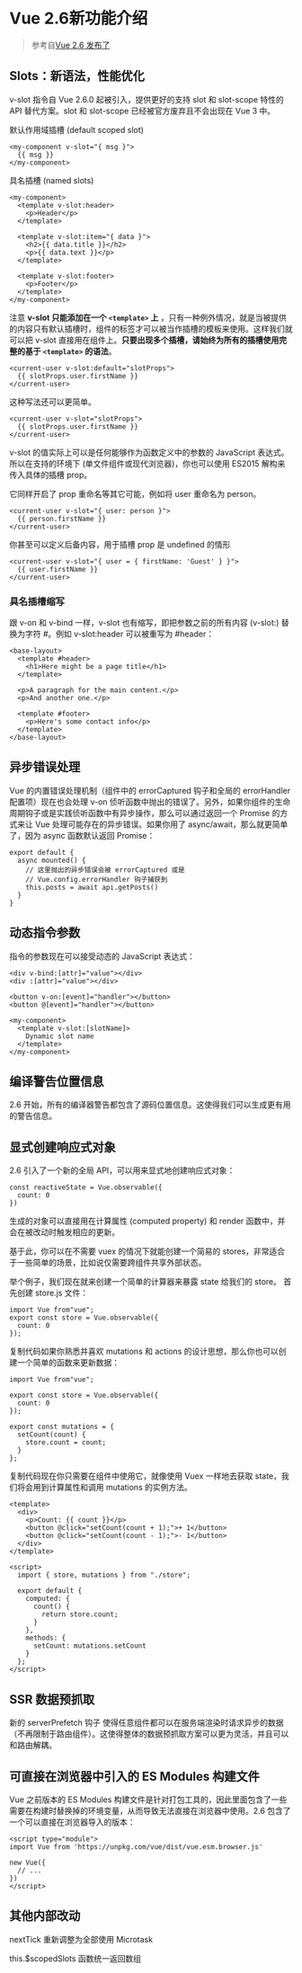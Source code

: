 # Vue 2.6新功能介绍

>参考自[Vue 2.6 发布了](https://zhuanlan.zhihu.com/p/56260917?utm_source=wechat_timeline&utm_medium=social&utm_oi=27602999836672&from=timeline&isappinstalled=0)

## Slots：新语法，性能优化

v-slot 指令自 Vue 2.6.0 起被引入，提供更好的支持 slot 和 slot-scope 特性的 API 替代方案。slot 和 slot-scope 已经被官方废弃且不会出现在 Vue 3 中。

默认作用域插槽 (default scoped slot)

```vue
<my-component v-slot="{ msg }">
  {{ msg }}
</my-component>
```

具名插槽 (named slots)

```vue
<my-component>
  <template v-slot:header>
    <p>Header</p>
  </template>
  
  <template v-slot:item="{ data }">
    <h2>{{ data.title }}</h2>
    <p>{{ data.text }}</p>
  </template>
  
  <template v-slot:footer>
    <p>Footer</p>
  </template>
</my-component>
```

注意 **v-slot 只能添加在一个 `<template>` 上** ，只有一种例外情况，就是当被提供的内容只有默认插槽时，组件的标签才可以被当作插槽的模板来使用。这样我们就可以把 v-slot 直接用在组件上。**只要出现多个插槽，请始终为所有的插槽使用完整的基于 `<template>` 的语法**。

```vue
<current-user v-slot:default="slotProps">
  {{ slotProps.user.firstName }}
</current-user>
```

这种写法还可以更简单。

```vue
<current-user v-slot="slotProps">
  {{ slotProps.user.firstName }}
</current-user>
```

v-slot 的值实际上可以是任何能够作为函数定义中的参数的 JavaScript 表达式。所以在支持的环境下 (单文件组件或现代浏览器)，你也可以使用 ES2015 解构来传入具体的插槽 prop。

它同样开启了 prop 重命名等其它可能，例如将 user 重命名为 person。

```vue
<current-user v-slot="{ user: person }">
  {{ person.firstName }}
</current-user>
```

你甚至可以定义后备内容，用于插槽 prop 是 undefined 的情形

```vue
<current-user v-slot="{ user = { firstName: 'Guest' } }">
  {{ user.firstName }}
</current-user>
```

### 具名插槽缩写

跟 v-on 和 v-bind 一样，v-slot 也有缩写，即把参数之前的所有内容 (v-slot:) 替换为字符 #。例如 v-slot:header 可以被重写为 #header：

```vue
<base-layout>
  <template #header>
    <h1>Here might be a page title</h1>
  </template>

  <p>A paragraph for the main content.</p>
  <p>And another one.</p>

  <template #footer>
    <p>Here's some contact info</p>
  </template>
</base-layout>
```

## 异步错误处理

Vue 的内置错误处理机制（组件中的 errorCaptured 钩子和全局的 errorHandler 配置项）现在也会处理 v-on 侦听函数中抛出的错误了。另外，如果你组件的生命周期钩子或是实践侦听函数中有异步操作，那么可以通过返回一个 Promise 的方式来让 Vue 处理可能存在的异步错误。如果你用了 async/await，那么就更简单了，因为 async 函数默认返回 Promise：

```vue
export default {
  async mounted() {
    // 这里抛出的异步错误会被 errorCaptured 或是
    // Vue.config.errorHandler 钩子捕获到
    this.posts = await api.getPosts()
  }
}
```

## 动态指令参数

指令的参数现在可以接受动态的 JavaScript 表达式：

```vue
<div v-bind:[attr]="value"></div>
<div :[attr]="value"></div>

<button v-on:[event]="handler"></button>
<button @[event]="handler"></button>

<my-component>
  <template v-slot:[slotName]>
    Dynamic slot name
  </template>
</my-component>
```

## 编译警告位置信息

2.6 开始，所有的编译器警告都包含了源码位置信息。这使得我们可以生成更有用的警告信息。

## 显式创建响应式对象

2.6 引入了一个新的全局 API，可以用来显式地创建响应式对象：

```vue
const reactiveState = Vue.observable({
  count: 0
})
```

生成的对象可以直接用在计算属性 (computed property) 和 render 函数中，并会在被改动时触发相应的更新。

基于此，你可以在不需要 vuex 的情况下就能创建一个简易的 stores，非常适合于一些简单的场景，比如说仅需要跨组件共享外部状态。

举个例子，我们现在就来创建一个简单的计算器来暴露 state 给我们的 store。
首先创建 store.js 文件：

```vue
import Vue from"vue";
export const store = Vue.observable({
  count: 0
});
```

复制代码如果你熟悉并喜欢 mutations 和 actions 的设计思想，那么你也可以创建一个简单的函数来更新数据：

```vue
import Vue from"vue";

export const store = Vue.observable({
  count: 0
});

export const mutations = {
  setCount(count) {
    store.count = count;
  }
};
```

复制代码现在你只需要在组件中使用它，就像使用 Vuex 一样地去获取 state，我们将会用到计算属性和调用 mutations 的实例方法。

```vue
<template>
  <div>
    <p>Count: {{ count }}</p>
    <button @click="setCount(count + 1);">+ 1</button>
    <button @click="setCount(count - 1);">- 1</button>
  </div>
</template>

<script>
  import { store, mutations } from "./store";

  export default {
    computed: {
      count() {
        return store.count;
      }
    },
    methods: {
      setCount: mutations.setCount
    }
  };
</script>
```

## SSR 数据预抓取

新的 serverPrefetch 钩子 使得任意组件都可以在服务端渲染时请求异步的数据（不再限制于路由组件）。这使得整体的数据预抓取方案可以更为灵活，并且可以和路由解耦。

## 可直接在浏览器中引入的 ES Modules 构建文件

Vue 之前版本的 ES Modules 构建文件是针对打包工具的，因此里面包含了一些需要在构建时替换掉的环境变量，从而导致无法直接在浏览器中使用。2.6 包含了一个可以直接在浏览器导入的版本：

```vue
<script type="module">
import Vue from 'https://unpkg.com/vue/dist/vue.esm.browser.js'
  
new Vue({
  // ...
})
</script>
```

## 其他内部改动

nextTick 重新调整为全部使用 Microtask

this.$scopedSlots 函数统一返回数组
